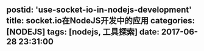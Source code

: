postid: 'use-socket-io-in-nodejs-development'
title: socket.io在NodeJS开发中的应用
categories: [NODEJS]
tags: [nodejs, 工具探索]
date: 2017-06-28 23:31:00
---


